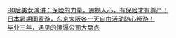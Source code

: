   
[90后美女演讲：保险的力量，震撼人心，有保险才有尊严！](http://www.dianyue.me/archives/857/fd7bqdgjtrj65h6z/)  
[日本暑期闺蜜游，东京大阪各一天自由活动随心畅游！](http://www.dianyue.me/archives/801/70pn2712sem4pcub/)  
[毕业三年，遇见的傻逼公司大盘点](http://www.dianyue.me/archives/242/p10h0xmeuyczsple/)